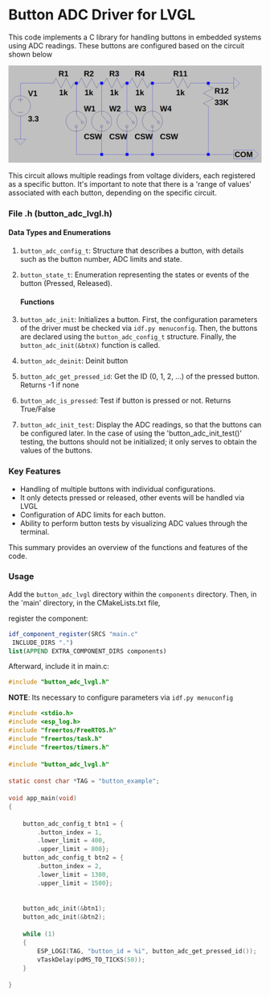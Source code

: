 # Button ADC Driver for LVGL

This code implements a C library for handling buttons in embedded systems using ADC readings. These buttons are configured based on the circuit shown below

![2024-01-13-11-36-49-image.png](images/scheme.png)

This circuit allows multiple readings from voltage dividers, each registered as a specific button. It's important to note that there is a 'range of values' associated with each button, depending on the specific circuit.

### File .h (button_adc_lvgl.h)

#### Data Types and Enumerations

1. `button_adc_config_t`: Structure that describes a button, with details such as the button number, ADC limits and state.

2. `button_state_t`: Enumeration representing the states or events of the button (Pressed, Released).
   
   #### Functions

3. `button_adc_init`: Initializes a button. First, the configuration parameters of the driver must be checked via `idf.py menuconfig`. Then, the buttons are declared using the `button_adc_config_t` structure. Finally, the `button_adc_init(&btnX)` function is called. 

4. `button_adc_deinit`: Deinit button

5. `button_adc_get_pressed_id`: Get the ID (0, 1, 2, ...) of the pressed button. Returns -1 if none

6. `button_adc_is_pressed`: Test if button is pressed or not. Returns True/False

7. `button_adc_init_test`: Display the ADC readings, so that the buttons can be configured later. In the case of using the 'button_adc_init_test()' testing,   the buttons should not be initialized; it only serves to obtain the values ​​of the buttons.

### Key Features

- Handling of multiple buttons with individual configurations.
- It only detects pressed or released, other events will be handled via LVGL
- Configuration of ADC limits for each button.
- Ability to perform button tests by visualizing ADC values through the terminal.

This summary provides an overview of the functions and features of the code.

### Usage

Add the `button_adc_lvgl` directory within the `components` directory.
Then, in the 'main' directory, in the CMakeLists.txt file,

register the component:

```cmake
idf_component_register(SRCS "main.c"
 INCLUDE_DIRS ".")
list(APPEND EXTRA_COMPONENT_DIRS components)
```

Afterward, include it in main.c:

```c
#include "button_adc_lvgl.h"
```

**NOTE**: Its necessary to configure parameters via `idf.py menuconfig`

```c
#include <stdio.h>
#include <esp_log.h>
#include "freertos/FreeRTOS.h"
#include "freertos/task.h"
#include "freertos/timers.h"

#include "button_adc_lvgl.h"

static const char *TAG = "button_example";

void app_main(void)
{

    button_adc_config_t btn1 = {
        .button_index = 1,
        .lower_limit = 400,
        .upper_limit = 800};
    button_adc_config_t btn2 = {
        .button_index = 2,
        .lower_limit = 1300,
        .upper_limit = 1500};


    button_adc_init(&btn1);
    button_adc_init(&btn2);

    while (1)
    {
        ESP_LOGI(TAG, "button_id = %i", button_adc_get_pressed_id());
        vTaskDelay(pdMS_TO_TICKS(50));
    }

}
```
